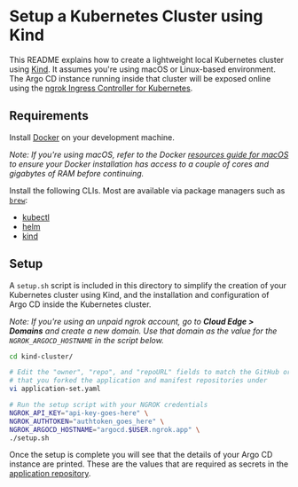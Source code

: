 # Setup a Kubernetes Cluster using Kind

This README explains how to create a lightweight local Kubernetes cluster using
[Kind](https://kind.sigs.k8s.io/). It assumes you're using macOS or Linux-based
environment. The Argo CD instance running inside that cluster will be exposed
online using the [ngrok Ingress Controller for Kubernetes](https://ngrok.com/docs/using-ngrok-with/k8s/). 

## Requirements

Install [Docker](https://docs.docker.com/engine/install/) on your development
machine.

_Note: If you're using macOS, refer to the Docker [resources guide for macOS](https://docs.docker.com/desktop/settings/mac/#resources) to ensure your Docker installation has access to a couple of cores and gigabytes of RAM before continuing._

Install the following CLIs. Most are available via package managers such as
[`brew`](https://brew.sh/):

* [kubectl](https://kubernetes.io/docs/reference/kubectl/)
* [helm](https://helm.sh/docs/intro/install/)
* [kind](https://kind.sigs.k8s.io/docs/user/quick-start/#installation)

## Setup

A `setup.sh` script is included in this directory to simplify the creation of
your Kubernetes cluster using Kind, and the installation and configuration of
Argo CD inside the Kubernetes cluster.

_Note: If you're using an unpaid ngrok account, go to **Cloud Edge > Domains** and create a new domain. Use that domain as the value for the `NGROK_ARGOCD_HOSTNAME` in the script below._

```bash
cd kind-cluster/

# Edit the "owner", "repo", and "repoURL" fields to match the GitHub org/username
# that you forked the application and manifest repositories under
vi application-set.yaml

# Run the setup script with your NGROK credentials
NGROK_API_KEY="api-key-goes-here" \
NGROK_AUTHTOKEN="authtoken_goes_here" \
NGROK_ARGOCD_HOSTNAME="argocd.$USER.ngrok.app" \
./setup.sh
```

Once the setup is complete you will see that the details of your Argo CD
instance are printed. These are the values that are required as secrets in the
[application repository](https://github.com/neondatabase/kube-previews-application#requirements).
